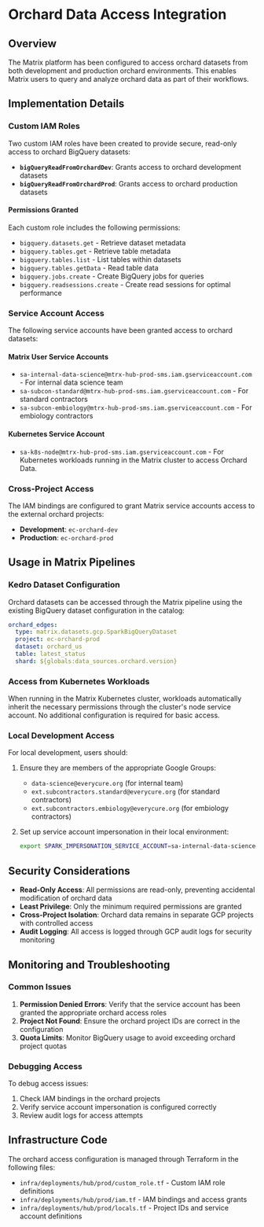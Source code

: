# Orchard Data Access Integration

## Overview

The Matrix platform has been configured to access orchard datasets from both development and production orchard environments. This enables Matrix users to query and analyze orchard data as part of their workflows.

## Implementation Details

### Custom IAM Roles

Two custom IAM roles have been created to provide secure, read-only access to orchard BigQuery datasets:

- **`bigQueryReadFromOrchardDev`**: Grants access to orchard development datasets
- **`bigQueryReadFromOrchardProd`**: Grants access to orchard production datasets

#### Permissions Granted

Each custom role includes the following permissions:
- `bigquery.datasets.get` - Retrieve dataset metadata
- `bigquery.tables.get` - Retrieve table metadata
- `bigquery.tables.list` - List tables within datasets
- `bigquery.tables.getData` - Read table data
- `bigquery.jobs.create` - Create BigQuery jobs for queries
- `bigquery.readsessions.create` - Create read sessions for optimal performance

### Service Account Access

The following service accounts have been granted access to orchard datasets:

#### Matrix User Service Accounts
- `sa-internal-data-science@mtrx-hub-prod-sms.iam.gserviceaccount.com` - For internal data science team
- `sa-subcon-standard@mtrx-hub-prod-sms.iam.gserviceaccount.com` - For standard contractors
- `sa-subcon-embiology@mtrx-hub-prod-sms.iam.gserviceaccount.com` - For embiology contractors

#### Kubernetes Service Account
- `sa-k8s-node@mtrx-hub-prod-sms.iam.gserviceaccount.com` - For Kubernetes workloads running in the Matrix cluster to access Orchard Data.

### Cross-Project Access

The IAM bindings are configured to grant Matrix service accounts access to the external orchard projects:
- **Development**: `ec-orchard-dev`
- **Production**: `ec-orchard-prod`

## Usage in Matrix Pipelines

### Kedro Dataset Configuration

Orchard datasets can be accessed through the Matrix pipeline using the existing BigQuery dataset configuration in the catalog:

```yaml
orchard_edges:
  type: matrix.datasets.gcp.SparkBigQueryDataset
  project: ec-orchard-prod
  dataset: orchard_us
  table: latest_status
  shard: ${globals:data_sources.orchard.version}
```

### Access from Kubernetes Workloads

When running in the Matrix Kubernetes cluster, workloads automatically inherit the necessary permissions through the cluster's node service account. No additional configuration is required for basic access.

### Local Development Access

For local development, users should:

1. Ensure they are members of the appropriate Google Groups:
   - `data-science@everycure.org` (for internal team)
   - `ext.subcontractors.standard@everycure.org` (for standard contractors)
   - `ext.subcontractors.embiology@everycure.org` (for embiology contractors)

2. Set up service account impersonation in their local environment:
   ```bash
   export SPARK_IMPERSONATION_SERVICE_ACCOUNT=sa-internal-data-science@mtrx-hub-prod-sms.iam.gserviceaccount.com
   ```

## Security Considerations

- **Read-Only Access**: All permissions are read-only, preventing accidental modification of orchard data
- **Least Privilege**: Only the minimum required permissions are granted
- **Cross-Project Isolation**: Orchard data remains in separate GCP projects with controlled access
- **Audit Logging**: All access is logged through GCP audit logs for security monitoring

## Monitoring and Troubleshooting

### Common Issues

1. **Permission Denied Errors**: Verify that the service account has been granted the appropriate orchard access roles
2. **Project Not Found**: Ensure the orchard project IDs are correct in the configuration
3. **Quota Limits**: Monitor BigQuery usage to avoid exceeding orchard project quotas

### Debugging Access

To debug access issues:

1. Check IAM bindings in the orchard projects
2. Verify service account impersonation is configured correctly
3. Review audit logs for access attempts

## Infrastructure Code

The orchard access configuration is managed through Terraform in the following files:
- `infra/deployments/hub/prod/custom_role.tf` - Custom IAM role definitions
- `infra/deployments/hub/prod/iam.tf` - IAM bindings and access grants
- `infra/deployments/hub/prod/locals.tf` - Project IDs and service account definitions

